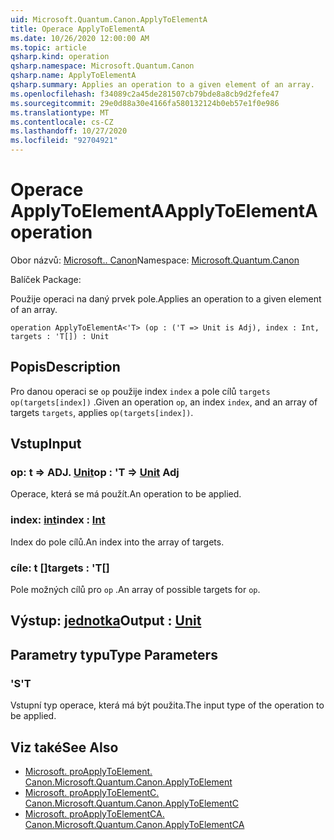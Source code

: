 ```yaml
---
uid: Microsoft.Quantum.Canon.ApplyToElementA
title: Operace ApplyToElementA
ms.date: 10/26/2020 12:00:00 AM
ms.topic: article
qsharp.kind: operation
qsharp.namespace: Microsoft.Quantum.Canon
qsharp.name: ApplyToElementA
qsharp.summary: Applies an operation to a given element of an array.
ms.openlocfilehash: f34089c2a45de281507cb79bde8a8cb9d2fefe47
ms.sourcegitcommit: 29e0d88a30e4166fa580132124b0eb57e1f0e986
ms.translationtype: MT
ms.contentlocale: cs-CZ
ms.lasthandoff: 10/27/2020
ms.locfileid: "92704921"
---
```

# <a name="applytoelementa-operation"></a><span data-ttu-id="6fd9c-102">Operace ApplyToElementA</span><span class="sxs-lookup"><span data-stu-id="6fd9c-102">ApplyToElementA operation</span></span>

<span data-ttu-id="6fd9c-103">Obor názvů: [Microsoft.. Canon](xref:Microsoft.Quantum.Canon)</span><span class="sxs-lookup"><span data-stu-id="6fd9c-103">Namespace: [Microsoft.Quantum.Canon](xref:Microsoft.Quantum.Canon)</span></span>

<span data-ttu-id="6fd9c-104">Balíček [](https://nuget.org/packages/)</span><span class="sxs-lookup"><span data-stu-id="6fd9c-104">Package: [](https://nuget.org/packages/)</span></span>


<span data-ttu-id="6fd9c-105">Použije operaci na daný prvek pole.</span><span class="sxs-lookup"><span data-stu-id="6fd9c-105">Applies an operation to a given element of an array.</span></span>

```qsharp
operation ApplyToElementA<'T> (op : ('T => Unit is Adj), index : Int, targets : 'T[]) : Unit
```


## <a name="description"></a><span data-ttu-id="6fd9c-106">Popis</span><span class="sxs-lookup"><span data-stu-id="6fd9c-106">Description</span></span>

<span data-ttu-id="6fd9c-107">Pro danou operaci se `op` použije index `index` a pole cílů `targets` `op(targets[index])` .</span><span class="sxs-lookup"><span data-stu-id="6fd9c-107">Given an operation `op`, an index `index`, and an array of targets `targets`, applies `op(targets[index])`.</span></span>

## <a name="input"></a><span data-ttu-id="6fd9c-108">Vstup</span><span class="sxs-lookup"><span data-stu-id="6fd9c-108">Input</span></span>

### <a name="op--t--unit-adj"></a><span data-ttu-id="6fd9c-109">op: t => ADJ. [Unit](xref:microsoft.quantum.lang-ref.unit)</span><span class="sxs-lookup"><span data-stu-id="6fd9c-109">op : 'T => [Unit](xref:microsoft.quantum.lang-ref.unit) Adj</span></span>

<span data-ttu-id="6fd9c-110">Operace, která se má použít.</span><span class="sxs-lookup"><span data-stu-id="6fd9c-110">An operation to be applied.</span></span>


### <a name="index--int"></a><span data-ttu-id="6fd9c-111">index: [int](xref:microsoft.quantum.lang-ref.int)</span><span class="sxs-lookup"><span data-stu-id="6fd9c-111">index : [Int](xref:microsoft.quantum.lang-ref.int)</span></span>

<span data-ttu-id="6fd9c-112">Index do pole cílů.</span><span class="sxs-lookup"><span data-stu-id="6fd9c-112">An index into the array of targets.</span></span>


### <a name="targets--t"></a><span data-ttu-id="6fd9c-113">cíle: t []</span><span class="sxs-lookup"><span data-stu-id="6fd9c-113">targets : 'T[]</span></span>

<span data-ttu-id="6fd9c-114">Pole možných cílů pro `op` .</span><span class="sxs-lookup"><span data-stu-id="6fd9c-114">An array of possible targets for `op`.</span></span>



## <a name="output--unit"></a><span data-ttu-id="6fd9c-115">Výstup: [jednotka](xref:microsoft.quantum.lang-ref.unit)</span><span class="sxs-lookup"><span data-stu-id="6fd9c-115">Output : [Unit](xref:microsoft.quantum.lang-ref.unit)</span></span>



## <a name="type-parameters"></a><span data-ttu-id="6fd9c-116">Parametry typu</span><span class="sxs-lookup"><span data-stu-id="6fd9c-116">Type Parameters</span></span>

### <a name="t"></a><span data-ttu-id="6fd9c-117">'S</span><span class="sxs-lookup"><span data-stu-id="6fd9c-117">'T</span></span>

<span data-ttu-id="6fd9c-118">Vstupní typ operace, která má být použita.</span><span class="sxs-lookup"><span data-stu-id="6fd9c-118">The input type of the operation to be applied.</span></span>

## <a name="see-also"></a><span data-ttu-id="6fd9c-119">Viz také</span><span class="sxs-lookup"><span data-stu-id="6fd9c-119">See Also</span></span>

- [<span data-ttu-id="6fd9c-120">Microsoft. proApplyToElement. Canon.</span><span class="sxs-lookup"><span data-stu-id="6fd9c-120">Microsoft.Quantum.Canon.ApplyToElement</span></span>](xref:Microsoft.Quantum.Canon.ApplyToElement)
- [<span data-ttu-id="6fd9c-121">Microsoft. proApplyToElementC. Canon.</span><span class="sxs-lookup"><span data-stu-id="6fd9c-121">Microsoft.Quantum.Canon.ApplyToElementC</span></span>](xref:Microsoft.Quantum.Canon.ApplyToElementC)
- [<span data-ttu-id="6fd9c-122">Microsoft. proApplyToElementCA. Canon.</span><span class="sxs-lookup"><span data-stu-id="6fd9c-122">Microsoft.Quantum.Canon.ApplyToElementCA</span></span>](xref:Microsoft.Quantum.Canon.ApplyToElementCA)